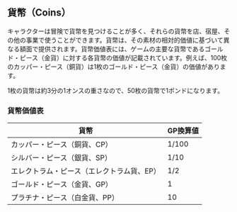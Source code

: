 ## 貨幣（Coins）

キャラクターは冒険で貨幣を見つけることが多く、それらの貨幣を店、宿屋、その他の事業で使うことができます。貨幣は、その素材の相対的価値に基づいて異なる額面で提供されます。貨幣価値表には、ゲームの主要な貨幣であるゴールド・ピース（金貨）に対する各貨幣の価値が記載されています。例えば、100枚のカッパー・ピース（銅貨）は1枚のゴールド・ピース（金貨）の価値があります。

1枚の貨幣は約3分の1オンスの重さなので、50枚の貨幣で1ポンドになります。

### 貨幣価値表

| 貨幣 | GP換算値 |
|------|----------|
| カッパー・ピース（銅貨、CP） | 1/100 |
| シルバー・ピース（銀貨、SP） | 1/10 |
| エレクトラム・ピース（エレクトラム貨、EP） | 1/2 |
| ゴールド・ピース（金貨、GP） | 1 |
| プラチナ・ピース（白金貨、PP） | 10 |
